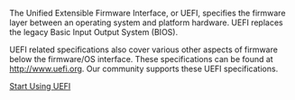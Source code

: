<!-- [[Category:UEFI]] -->
The Unified Extensible Firmware Interface, or UEFI, specifies the firmware layer between an operating system and platform hardware. UEFI replaces the legacy Basic Input Output System (BIOS). 

UEFI related specifications also cover various other aspects of firmware below the firmware/OS interface.  These specifications can be found at http://www.uefi.org.  Our community supports these UEFI specifications.

[Start Using UEFI](https://github.com/tianocore/tianocore.github.io/wiki/start-using-UEFI)